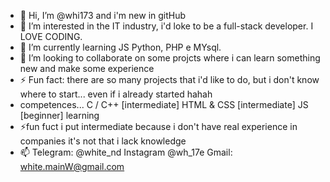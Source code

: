 - 👋 Hi, I’m @whi173 and i'm new in gitHub
- 👀 I’m interested in the IT industry, i'd loke to be a full-stack developer. I LOVE CODING.
- 🌱 I’m currently learning JS Python, PHP e MYsql.
- 💞️ I’m looking to collaborate on some projcts where i can learn something new and make some experience
- ⚡ Fun fact: there are so many projects that i'd like to do, but i don't know where to start... even if i already started hahah
- competences... C / C++ [intermediate]  HTML & CSS [intermediate] JS [beginner] learning
- ⚡fun fuct i put intermediate because i don't have real experience in companies it's not that i lack knowledge
- 📫 Telegram: @white_nd Instagram @wh_17e Gmail: white.mainW@gmail.com

<!---
whi173/whi173 is a ✨ special ✨ repository because its `README.md` (this file) appears on your GitHub profile.
You can click the Preview link to take a look at your changes.
--->
